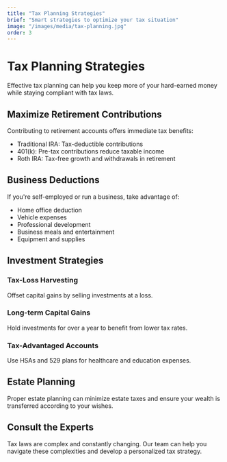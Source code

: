 ```yaml
---
title: "Tax Planning Strategies"
brief: "Smart strategies to optimize your tax situation"
image: "/images/media/tax-planning.jpg"
order: 3
---
```


# Tax Planning Strategies

Effective tax planning can help you keep more of your hard-earned money while staying compliant with tax laws.

## Maximize Retirement Contributions

Contributing to retirement accounts offers immediate tax benefits:

- Traditional IRA: Tax-deductible contributions
- 401(k): Pre-tax contributions reduce taxable income
- Roth IRA: Tax-free growth and withdrawals in retirement

## Business Deductions

If you're self-employed or run a business, take advantage of:
- Home office deduction
- Vehicle expenses
- Professional development
- Business meals and entertainment
- Equipment and supplies

## Investment Strategies

### Tax-Loss Harvesting
Offset capital gains by selling investments at a loss.

### Long-term Capital Gains
Hold investments for over a year to benefit from lower tax rates.

### Tax-Advantaged Accounts
Use HSAs and 529 plans for healthcare and education expenses.

## Estate Planning

Proper estate planning can minimize estate taxes and ensure your wealth is transferred according to your wishes.

## Consult the Experts

Tax laws are complex and constantly changing. Our team can help you navigate these complexities and develop a personalized tax strategy.
